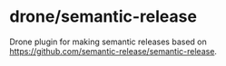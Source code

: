 # drone/semantic-release

Drone plugin for making semantic releases based on https://github.com/semantic-release/semantic-release.
